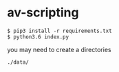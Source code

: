 # av-scripting

    $ pip3 install -r requirements.txt
    $ python3.6 index.py

you may need to create a directories

    ./data/
